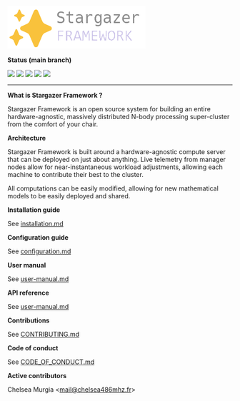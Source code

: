 ![](./docs/logo.png)

**Status (main branch)**

![](https://img.shields.io/badge/maintained-yes-green) ![](https://img.shields.io/badge/license-MIT-blue) ![](https://img.shields.io/github/actions/workflow/status/Chelsea486MHz/stargazer/auth.yml?label=build%20(auth)) ![](https://img.shields.io/github/actions/workflow/status/Chelsea486MHz/stargazer/manager.yml?label=build%20(manager)) ![](https://img.shields.io/github/actions/workflow/status/Chelsea486MHz/stargazer/compute.yml?label=build%20(compute))

---

**What is Stargazer Framework ?**

Stargazer Framework is an open source system for building an entire hardware-agnostic, massively distributed N-body processing super-cluster from the comfort of your chair.

**Architecture**

Stargazer Framework is built around a hardware-agnostic compute server that can be deployed on just about anything. Live telemetry from manager nodes allow for near-instantaneous workload adjustments, allowing each machine to contribute their best to the cluster.

All computations can be easily modified, allowing for new mathematical models to be easily deployed and shared.

**Installation guide**

See [installation.md](./docs/installation.md)

**Configuration guide**

See [configuration.md](./docs/configuration.md)

**User manual**

See [user-manual.md](./docs/user-manual.md)

**API reference**

See [user-manual.md](./docs/api-reference.md)

**Contributions**

See [CONTRIBUTING.md](./contributing.md)

**Code of conduct**

See [CODE_OF_CONDUCT.md](./CODE_OF_CONDUCT.md)

**Active contributors**

Chelsea Murgia <[mail@chelsea486mhz.fr](mailto:mail@chelsea486mhz.fr)>
